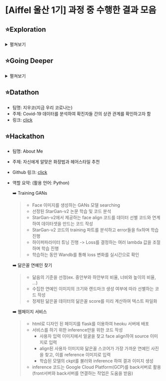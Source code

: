 # [Aiffel 울산 1기] 과정 중 수행한 결과 모음

## ⭐Exploration
<details>
<summary>펼쳐보기</summary>
<div markdown="1">

#### 1. 인공지능과 가위바위보 하기 [click](https://github.com/superbJeong/Exploration/blob/main/Exploration/%5BEX_01%5DRock_Scissor_Paper.ipynb)
>손글씨 이미지(MNIST)를 분류하는 간단한 이미지 분류기를 keras를 활용하여 제작해 보고, 이를 응용하여 가위바위보 이미지를 분류해 보는 프로젝트를 진행한다.
#### 2. Iris의 세 가지 품종, 분류해볼 수 있겠어요? [click](https://github.com/superbJeong/Exploration/blob/main/Exploration/%5BEX_02%5DClassifier.ipynb)
>캐글의 iris 데이터셋을 이용해 기본적인 머신러닝 분류 태스크를 진행하고, 자주 사용되는 모델과 훈련기법을 알아본다.
#### 3. 카메라 스티커앱 만들기 첫걸음 [click](https://github.com/superbJeong/Exploration/blob/main/Exploration/%5BEX_03%5DCamera_Sticker.ipynb)
>face detection 기술, 이미지 처리기법 등 Computer Vision 분야의 실용적인 기술 활용법을 알아보고, SNOW 같은 재밌는 얼굴 인식 스티커 앱을 만들어봅시다.
#### 4. 작사가 인공지능 만들기 [click](https://github.com/superbJeong/Exploration/blob/main/Exploration/%5BEX_04%5DLyricist.ipynb)
>LSTM 모델과 셰익스피어 데이터셋을 사용해 간단한 작사가 인공지능을 만들어 본다.
#### 5. 나의 첫 번째 캐글 경진대회, 무작정 따라해보기 [click](https://github.com/superbJeong/Exploration/blob/main/Exploration/%5BEX_05%5D%20Kaggle.ipynb)
>캐글 경진대회에 직접 참가해 대회의 규칙과 분위기를 살펴보는 것부터, 머신러닝을 활용해서 모델을 학습시킨 뒤 제출하고 내 랭킹을 확인해보는 것까지, 캐글 경진대회를 위한 전과정을 체험해 본다.
#### 6. 영화리뷰 텍스트 감성분석하기 [click](https://github.com/superbJeong/Exploration/blob/main/Exploration/%5BEX_06%5D%20Sentiment_classification.ipynb)
>imdb 영화 리뷰 평점 데이터를 토대로 사용자들의 리뷰 감성을 분류해 보는 실용적인 텍스트 분류 모델을 구현해 본다.
#### 7. 인물사진을 만들어 보자 [click](https://nbviewer.org/github/superbJeong/Exploration/blob/main/Exploration/%5BEX_07%5D%20Human_Segmentation.ipynb)
>시맨틱 세그멘테이션(semantic segmentation)을 사용하여 핸드폰의 인물사진을 재현한다.
#### 8.뉴스 요약봇 만들기 [click](https://github.com/superbJeong/Exploration/blob/main/Exploration/%5BEX_08%5D%20News_Summarization.ipynb)
>텍스트 요약을 구현하는 Extractive/Abstractive 접근법에 대해 알아보고, Attentional seq2seq 구조를 활용하여 뉴스 기사를 모델을 구현해 본다.
#### 9. 폐렴아 기다려라! [click](https://github.com/superbJeong/Exploration/blob/main/Exploration/%5BEX_09%5D%20Chest_xray.ipynb)
>의료영상 기초에 대해서 배우고 의료영상 데이터를 핸들링 하는 방법에 대해서 배워보자.
#### 10. 인공지능으로 세상에 없던 새로운 패션 만들기 [click](https://github.com/superbJeong/Exploration/blob/main/Exploration/%5BEX_10%5D%20DCGAN_newimage.ipynb)
>생성형 모델 중 가장 중요한 GAN(Generative Adversarial Network)의 개념을 파악하고, DCGAN 구조를 이용하여 간단한 이미지 생성을 진행해 본다.
#### 11. 어제 오른 내 주식, 과연 내일은? [click](https://github.com/superbJeong/Exploration/blob/main/Exploration/%5BEX_11%5D%20Stock_Prediction.ipynb)
>ARIMA 시계열 분석법을 배우고, 직접 주식 시세를 예측해 본다.
#### 12. 트랜스포머로 만드는 대화형 챗봇 [click](https://github.com/superbJeong/Exploration/blob/main/Exploration/%5BEX_12%5D%20Chatbot.ipynb)
>트랜스포머의 인코더 디코더 구조와 셀프 어텐션을 코드를 통해 이해해 본다. 이를 영어와 한국어로 이루어진 챗봇 데이터에 적용해 본다.
#### 13. 인간보다 퀴즈를 잘푸는 인공지능 [click](https://github.com/superbJeong/Exploration/blob/main/Exploration/%5BEX_13%5D%20bert_qna.ipynb)
>BERT 모델을 이용한 Q&A 태스크 해결을 수행하며, 자연어처리 분야의 pretrained model의 효용성에 대해 이해해 본다.
#### 14. 아이유팬이 좋아할 만한 다른 아티스트 찾기 [click](https://github.com/superbJeong/Exploration/blob/main/Exploration/%5BEX_14%5D%20Recommendata_iu.ipynb)
>추천시스템의 기본적인 원리와 구성을 파악하고 Last.fm 데이터 및 MovieLens 데이터를 통해 간단하고 효과적인 아티스트 추천시스템과 영화 추천시스템을 구현해 본다.
#### 15. 문자를 읽을 수 있는 딥러닝 [click](https://nbviewer.org/github/superbJeong/Exploration/blob/main/Exploration/%5BEX_15%5D%20ocr_python.ipynb)
>문자를 읽는 OCR 모델의 구조를 배우고, keras-ocr과 테서랙트 엔진을 써본다.
#### 16. 다음에 볼 영화 예측하기 [click](https://github.com/superbJeong/Exploration/blob/main/Exploration/%5BEX_16%5Dyoochoose.ipynb)
>고객이 바로 지금 원하는 것이 무엇인지를 예측하여 추천하는 Session-based Recommendation 개념을 익히고 실제로 모델을 구축해 본다.
#### 17. 난 스케치를 할 테니 너는 채색을 하거라 [click](https://github.com/superbJeong/Exploration/blob/main/Exploration/%5BEX_17%5Dconditional_generation.ipynb)
>이미지 생성 모델로 사용되는 GAN 중에서 조건이 추가된 cGAN에 대해 알아보고 Pix2Pix를 배워봅니다.

</div>
</details>



## ⭐Going Deeper
<details>
<summary>펼쳐보기</summary>
<div markdown="2">

#### 1. 백본 네트워크 구조 상세분석
>컴퓨터 비전 분야에 실전적으로 사용되는 주요 백본 네트워크(VGG, ResNet, SENet, EfficientNet) 구조에 대해 논문에 정리된 이론을 토대로 심화 원리를 학습한다.
#### 2. 없다면 어떻게 될까? (ResNet Ablation Study) [click](https://github.com/superbJeong/Exploration/blob/main/GoingDeeper/GD_02_Ablation_Study.ipynb)
>핵심적인 기법들을 하나씩 제거했을 때의 효과를 각각 정량적으로 측정하는 ablation study 기법을 배운다. ResNet을 대상으로 실습해 보면서 이론적으로 익힌 기법의 효과를 체감하고 백본을 직접 다뤄보는 실전적 감각을 익힌다.
>* Resnet-34 / 50 구현
#### 3. 잘 만든 Augmentation, 이미지 100장 안 부럽다
>데이터셋이 부족한 상황을 해결하기 위한 Data Augmentation의 다양한 기법에 대해 알아보고, 활용 가능한 라이브러리, 실전상황에서 주의해야 할 팁 등을 정리해 본다.
제출함
#### 4. 이미지 어디까지 우려볼까? [click](https://github.com/superbJeong/Exploration/blob/main/GoingDeeper/GD_04_data_augmentation.ipynb)
>텐서플로우의 random augmentation 기법을 적용해 보고, 최신 augmentation 기법을 익힌다. 직접 모델을 학습시켜 비교 실험을 진행해 본다. 
>* Cutmix와 Mixup 기법 적용
#### 5. 너의 속이 궁금해 - Class Activation Map 살펴보기
>모델의 작동 원리를 가늠할 수 있는 CAM, Grad-CAM, ACoL 모델을 공부하고 XAI(Explainable AI)의 기초를 익힌다.
#### 6. 나를 찾아줘 - Class Activation Map 만들기 [click](https://github.com/superbJeong/Exploration/blob/main/GoingDeeper/GD_06_Class_Activation_Map.ipynb)
>CAM, Grad-CAM을 위한 모델을 직접 만들고, CAM을 추출해 시각화 해본다. CAM을 Object detection에 적용해 결과를 평가해 본다.
>* CAM과 Grad-CAM 시각화
#### 7. Object Detection
>Object detection 문제와 이를 해결하기 위한 다양한 detection 모델들을 알아본다.
#### 8. GO/STOP! - Object Detection 시스템 만들기 [click](https://github.com/superbJeong/Exploration/blob/main/GoingDeeper/GD_08_object_detection.ipynb)
>Object detection 모델을 사용해 자동차 또는 사람이 가까이 있는지 확인한 후 멈출 수 있는 시스템을 만든다.
>* KITTI 데이터셋 활용하여 RetinaNet 학습
#### 9. 물체를 분리하자! - 세그멘테이션 살펴보기
>픽셀 수준에서 이미지의 각 부분이 어떤 의미를 갖는 영역인지 분리를 해내는 세그멘테이션을 학습한다. 세그멘테이션의 종류, 주요 모델, 평가 기준을 알아본다.
제출함
#### 10. 도로 영역을 찾자! - 세그멘테이션 모델 만들기 [click](https://nbviewer.org/github/superbJeong/Exploration/blob/main/GoingDeeper/GD_10_semantic_segmentation.ipynb)
>시맨틱 세그멘테이션을 이용해 자율주행 차량을 위해 도로영역을 찾는 모델을 간단히 만들어 본다.
>* U-Net 및 U-Net++ 모델을 구현하여 도로 영역 segmentation
#### 11. OCR 기술의 개요
>이미지 속 글자를 읽어보는 OCR 기술을 구성하는 Text detection과 Text recognition에 대해 알아본다.
#### 12. 직접 만들어보는 OCR [click](https://github.com/superbJeong/Exploration/blob/main/GoingDeeper/GD_12_ocr.ipynb)
>Text recognition 모델을 구현, 학습하고 Text detection 모델과 연결하여 OCR을 구현한다. 
>* CRNN과 keras-ocr detector를 활용하여 이미지에서 text를 찾고 인식
#### 13. 멀리 있지만 괜찮아
>카메라 스티커앱의 Face Detection을 더욱 가볍고 빠르고 정확하게 개선할 수 있는 딥러닝 모델에 대해 자세히 알아본다.
#### 14. 멀리 있는 사람도 스티커를 붙여주자 [click](https://github.com/superbJeong/Exploration/blob/main/GoingDeeper/GD_14_face_detector.ipynb)
>이미지에 사람 얼굴이 다수 포함된 경우에도 빠르게 이를 인식할 수 있는 SSD 모델을 구현, 학습해 보고 이를 이용해 카메라 스티커 앱을 개선해 본다.
>* widerface 데이터셋을 활용하여 SSD 모델 학습
#### 15. 사람의 몸짓을 읽어보자
>Human pose estimation에 대해 그동안 발표된 논문을 기반으로 아이디어의 흐름이 발전해 온 내역을 자세히 살펴본다.
#### 16. 행동 스티커 만들기 [click](https://nbviewer.org/github/superbJeong/Exploration/blob/main/GoingDeeper/GD_16_simplebaseline.ipynb)
>simplebaseline 모델을 활용하여 실제로 구현을 진행해 보면서 Human Pose Estimation을 좀더 깊이있게 이해해 본다.
>* tfrecord를 활용한 데이터셋 구성과 전처리
>* Hourglass 모델과 simplebaseline 모델을 비교분석

</div>
</details>

## ⭐Datathon

* 팀명: 지우코(지금 우리 코로나는)   
* 주제: Covid-19 데이터를 분석하여 확진자들 간의 상관 관계를 확인하고자 함   
* 링크: [click](https://github.com/superbJeong/Exploration/blob/main/Datathon/%EC%A7%80%EA%B8%88%EC%9A%B0%EB%A6%AC%EC%BD%94%EB%A1%9C%EB%82%98%EB%8A%94_COVID19%ED%99%95%EC%82%B0%EC%98%81%ED%96%A5%EB%A0%A5%EB%B6%84%EC%84%9D.ipynb)

## ⭐Hackathon

* 팀명: About Me
* 주제: 자신에게 알맞은 화장법과 헤어스타일 추천
* Github 링크: [click](https://github.com/superbJeong/Aiffelthon-Aboutme/tree/main/inf_code)
* 역할 요약: (활용 언어: Python)

     ➡️ Training GANs

    >- Face 이미지를 생성하는 GANs 모델 searching
    >- 선정된 StarGan-v2 논문 학습 및 코드 분석
    >- StarGan-v2에서 제공하는 face align 코드를 데이터 선별 코드와 연계하여 데이터셋을 만드는 코드 작성
    >- StarGan-v2 코드의 training 파트를 분석하고 error들을 fix하며 학습 진행
    >- 하이퍼파라미터 튜닝 진행 -> Loss를 결정하는 여러 lambda 값을 조절하며 학습 진행
    >- 학습하는 동안 Wandb를 통해 loss 변화를 실시간으로 확인
    
    ➡️ 닮은꼴 연예인 찾기
    >- 닮음의 기준을 선정(ex. 중안부와 하안부의 비율, 너비와 높이의 비율, ...)
    >- 수집한 연예인 이미지의 크기와 랜드마크 생성 여부에 따라 선별하는 코드 작성
    >- 정제된 닮은꼴 데이터의 닮은꼴 score를 미리 계산하여 텍스트 파일화
    
    ➡️ 웹페이지 서비스
    >- html로 디자인 된 페이지를 flask를 이용하여 heoku 서버에 배포
    >- 서비스를 하기 위한 inference만을 위한 코드 작성 
    >   - 사용자 입력 이미지에서 얼굴을 찾고 face align하여 source 이미지로 입력
    >   - align된 사용자 이미지와 닮은꼴 스코어가 가장 가까운 연예인 사진을 찾고, 
    >     이를 reference 이미지로 입력
    >   - 학습된 모델의 ckpt를 불러와 inference 하여 결과 이미지 생성
    >- inference 코드는 Google Cloud Platform(GCP)를 back서버로 활용  
    >  (front서버와 back서버를 연결하는 작업은 도움을 받음)